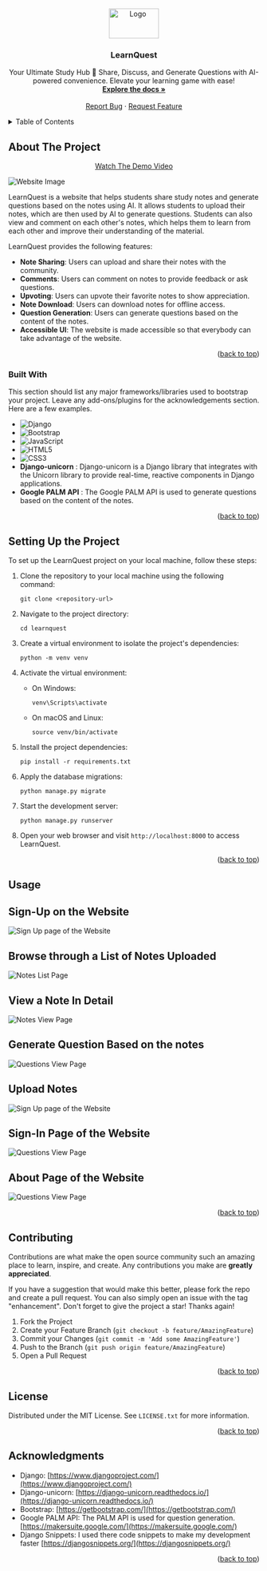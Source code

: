
<a name="readme-top"></a>


<!-- PROJECT LOGO -->
<br />
<div align="center">
  <a href="https://github.com/bcsamrudh/LearnQuest/blob/main/Images/logo.png">
    <img src="Images/logo.png" alt="Logo" width="100" height="60">
  </a>

  <h3 align="center">LearnQuest</h3>

  <p align="center">
    Your Ultimate Study Hub 📖 Share, Discuss, and Generate Questions with AI-powered convenience. Elevate your learning game with ease!
    <br />
    <a href="https://github.com/bcsamrudh/LearnQuest"><strong>Explore the docs »</strong></a>
    <br />
    <br />
    <a href="https://github.com/bcsamrudh/LearnQuest/issues">Report Bug</a>
    ·
    <a href="https://github.com/bcsamrudh/LearnQuest/issues">Request Feature</a>
  </p>
</div>



<!-- TABLE OF CONTENTS -->
<details>
  <summary>Table of Contents</summary>
  <ol>
    <li>
      <a href="#about-the-project">About The Project</a>
      <ul>
        <li><a href="#built-with">Built With</a></li>
      </ul>
    </li>
    <li>
      <a href="#setting-up-the-project">Setting Up the Project</a>
    </li>
    <li><a href="#contributing">Contributing</a></li>
    <li><a href="#license">License</a></li>
    <li><a href="#acknowledgments">Acknowledgments</a></li>
  </ol>
</details>



<!-- ABOUT THE PROJECT -->
## About The Project
<p align="center">
    <a href="https://www.youtube-nocookie.com/embed/i71r4OBmgIc?si=jHJ0XgSd-IZIZKmA">Watch The Demo Video</a>
</p>
<img src="Images/NOTES_LIST Page.png" alt="Website Image">

LearnQuest is a website that helps students share study notes and generate questions based on the notes using AI. It allows students to upload their notes, which are then used by AI to generate questions. Students can also view and comment on each other's notes, which helps them to learn from each other and improve their understanding of the material.

LearnQuest provides the following features:

- **Note Sharing**: Users can upload and share their notes with the community.
- **Comments**: Users can comment on notes to provide feedback or ask questions.
- **Upvoting**: Users can upvote their favorite notes to show appreciation.
- **Note Download**: Users can download notes for offline access.
- **Question Generation**: Users can generate questions based on the content of the notes.
- **Accessible UI**: The website is made accessible so that everybody can take advantage of the website.

<p align="right">(<a href="#readme-top">back to top</a>)</p>



### Built With

This section should list any major frameworks/libraries used to bootstrap your project. Leave any add-ons/plugins for the acknowledgements section. Here are a few examples.

* ![Django](https://img.shields.io/badge/django-%23092E20.svg?style=for-the-badge&logo=django&logoColor=white)
* ![Bootstrap](https://img.shields.io/badge/bootstrap-%238511FA.svg?style=for-the-badge&logo=bootstrap&logoColor=white)
* ![JavaScript](https://img.shields.io/badge/javascript-%23323330.svg?style=for-the-badge&logo=javascript&logoColor=%23F7DF1E)
* ![HTML5](https://img.shields.io/badge/html5-%23E34F26.svg?style=for-the-badge&logo=html5&logoColor=white)
* ![CSS3](https://img.shields.io/badge/css3-%231572B6.svg?style=for-the-badge&logo=css3&logoColor=white)
* **Django-unicorn** : Django-unicorn is a Django library that integrates with the Unicorn library to provide real-time, reactive components in Django applications.
* **Google PALM API** : The Google PALM API is used to generate questions based on the content of the notes.


<p align="right">(<a href="#readme-top">back to top</a>)</p>



<!-- GETTING STARTED -->
## Setting Up the Project

To set up the LearnQuest project on your local machine, follow these steps:

1. Clone the repository to your local machine using the following command:

   ```
   git clone <repository-url>
   ```

1. Navigate to the project directory:

   ```
   cd learnquest
   ```

1. Create a virtual environment to isolate the project's dependencies:

   ```
   python -m venv venv
   ```

1. Activate the virtual environment:

   - On Windows:

     ```
     venv\Scripts\activate
     ```

   - On macOS and Linux:

     ```
     source venv/bin/activate
     ```

1. Install the project dependencies:

   ```
   pip install -r requirements.txt
   ```

1. Apply the database migrations:

   ```
   python manage.py migrate
   ```

1. Start the development server:

   ```
   python manage.py runserver
   ```

1. Open your web browser and visit `http://localhost:8000` to access LearnQuest.

<p align="right">(<a href="#readme-top">back to top</a>)</p>



<!-- USAGE EXAMPLES -->
## Usage

## Sign-Up on the Website
<img src="Images/SIGN_UP Page.png" alt="Sign Up page of the Website">

## Browse through a List of Notes Uploaded
<img src="Images/NOTES_LIST Page.png" alt="Notes List Page">

## View a Note In Detail
<img src="Images/NOTES_VIEW Page.png" alt="Notes View Page">

## Generate Question Based on the notes
<img src="Images/QUESTIONS_VIEW Page.png" alt="Questions View Page">

## Upload Notes
<img src="Images/UPLOAD_NOTES Page.png" alt="Sign Up page of the Website">

## Sign-In Page of the Website
<img src="Images/SIGN_IN Page.png" alt="Questions View Page">

## About Page of the Website
<img src="Images/ABOUT Page.png" alt="Questions View Page">

<p align="right">(<a href="#readme-top">back to top</a>)</p>




<!-- CONTRIBUTING -->
## Contributing

Contributions are what make the open source community such an amazing place to learn, inspire, and create. Any contributions you make are **greatly appreciated**.

If you have a suggestion that would make this better, please fork the repo and create a pull request. You can also simply open an issue with the tag "enhancement".
Don't forget to give the project a star! Thanks again!

1. Fork the Project
2. Create your Feature Branch (`git checkout -b feature/AmazingFeature`)
3. Commit your Changes (`git commit -m 'Add some AmazingFeature'`)
4. Push to the Branch (`git push origin feature/AmazingFeature`)
5. Open a Pull Request

<p align="right">(<a href="#readme-top">back to top</a>)</p>



<!-- LICENSE -->
## License

Distributed under the MIT License. See `LICENSE.txt` for more information.

<p align="right">(<a href="#readme-top">back to top</a>)</p>




<!-- ACKNOWLEDGMENTS -->
## Acknowledgments

- Django: [https://www.djangoproject.com/](https://www.djangoproject.com/)
- Django-unicorn: [https://django-unicorn.readthedocs.io/](https://django-unicorn.readthedocs.io/)
- Bootstrap: [https://getbootstrap.com/](https://getbootstrap.com/)
- Google PALM API: The PALM API is used for question generation. [https://makersuite.google.com/](https://makersuite.google.com/)
- Django Snippets: I used there code snippets to make my development faster [https://djangosnippets.org/](https://djangosnippets.org/)


<p align="right">(<a href="#readme-top">back to top</a>)</p>
